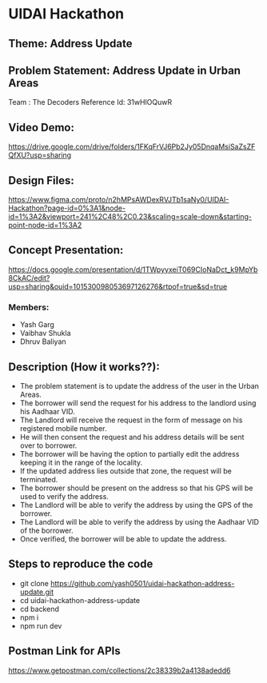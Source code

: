 # UIDAI Hackathon

## Theme: Address Update

## Problem Statement: Address Update in Urban Areas

Team : The Decoders
Reference Id: 31wHlOQuwR

## Video Demo:

https://drive.google.com/drive/folders/1FKqFrVJ6Pb2Jy05DnqaMsiSaZsZFQfXU?usp=sharing

## Design Files:

https://www.figma.com/proto/n2hMPsAWDexRVJTb1saNy0/UIDAI-Hackathon?page-id=0%3A1&node-id=1%3A2&viewport=241%2C48%2C0.23&scaling=scale-down&starting-point-node-id=1%3A2

## Concept Presentation:

https://docs.google.com/presentation/d/1TWpyyxeiT069CIoNaDct_k9MpYb8CkAC/edit?usp=sharing&ouid=101530098053697126276&rtpof=true&sd=true

### Members:

- Yash Garg
- Vaibhav Shukla
- Dhruv Baliyan

## Description (How it works??):

- The problem statement is to update the address of the user in the Urban Areas.
- The borrower will send the request for his address to the landlord using his Aadhaar VID.
- The Landlord will receive the request in the form of message on his registered mobile number.
- He will then consent the request and his address details will be sent over to borrower.
- The borrower will be having the option to partially edit the address keeping it in the range of the locality.
- If the updated address lies outside that zone, the request will be terminated.
- The borrower should be present on the address so that his GPS will be used to verify the address.
- The Landlord will be able to verify the address by using the GPS of the borrower.
- The Landlord will be able to verify the address by using the Aadhaar VID of the borrower.
- Once verified, the borrower will be able to update the address.

## Steps to reproduce the code

- git clone https://github.com/yash0501/uidai-hackathon-address-update.git
- cd uidai-hackathon-address-update
- cd backend
- npm i
- npm run dev

## Postman Link for APIs

https://www.getpostman.com/collections/2c38339b2a4138adedd6
